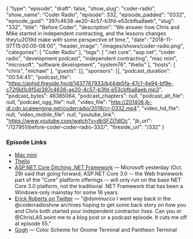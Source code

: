 {
  "type": "episode",
  "draft": false,
  "show_slug": "coder-radio",
  "show_name": "Coder Radio",
  "episode": 332,
  "episode_padded": "0332",
  "episode_guid": "397c4638-ae20-4c57-b3fd-e53cbfba8aeb",
  "slug": "332",
  "title": "Before Coder",
  "description": "We answer how Chris and Mike started in independent contracting, and the lessons changes they\u2019d make with some perspective of time.",
  "date": "2018-11-07T15:00:00-08:00",
  "header_image": "/images/shows/coder-radio.png",
  "categories": [
    "Coder Radio"
  ],
  "tags": [
    ".net core",
    "asp.net",
    "coder radio",
    "development podcast",
    "independent contracting",
    "mac mini",
    "microsoft",
    "software development",
    "system76",
    "thelio"
  ],
  "hosts": [
    "chris",
    "michael"
  ],
  "guests": [],
  "sponsors": [],
  "podcast_duration": "00:54:45",
  "podcast_file": "https://aphid.fireside.fm/d/1437767933/b44de5fa-47c1-4e94-bf9e-c72f8d1c8f5d/397c4638-ae20-4c57-b3fd-e53cbfba8aeb.mp3",
  "podcast_bytes": 46385064,
  "podcast_chapters": null,
  "podcast_alt_file": null,
  "podcast_ogg_file": null,
  "video_file": "http://201406.jb-dl.cdn.scaleengine.net/coderradio/2018/cr-0332.mp4",
  "video_hd_file": null,
  "video_mobile_file": null,
  "youtube_link": "https://www.youtube.com/watch?v=dbSFZI7dIOc",
  "jb_url": "/127951/before-coder-coder-radio-332/",
  "fireside_url": "/332"
}


### Episode Links

  * [Mac mini](https://www.apple.com/mac-mini/ "Mac mini")
  * [Thelio](https://system76.com/desktops "Thelio")
  * [ASP.NET Core Ditching .NET Framework](https://visualstudiomagazine.com/articles/2018/10/30/aspnet-core-plans.aspx?m=1 "ASP.NET Core Ditching .NET Framework") — Microsoft yesterday (Oct. 29) said that going forward, ASP.NET Core 3.0 -- the Web framework part of the "Core" platform offerings -- will only run on the base NET Core 3.0 platform, not the traditional .NET Framework that has been a Windows-only mainstay for some 16 years. 
  * [Erick Roberts on Twitter](https://twitter.com/ErickLrob/status/1057977837636980736 "Erick Roberts on Twitter") — "@dominucco I went way back in the @coderradioshow archives hoping to get some back story on how you and Chris both started your independent contractor lives. Can you or @ChrisLAS point me to a blog post or a podcast episode. It cuts me off at episode 55."
  * [Gogh](https://github.com/Mayccoll/Gogh "Gogh") — Color Scheme for Gnome Terminal and Pantheon Terminal 


